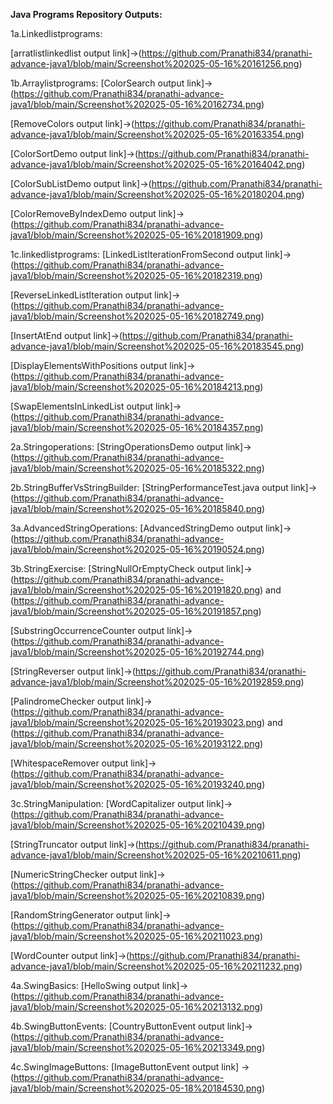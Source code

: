 **Java Programs Repository Outputs:**

1a.Linkedlistprograms:
  
  [arratlistlinkedlist output link]->(https://github.com/Pranathi834/pranathi-advance-java1/blob/main/Screenshot%202025-05-16%20161256.png)

1b.Arraylistprograms:
  [ColorSearch output link]->(https://github.com/Pranathi834/pranathi-advance-java1/blob/main/Screenshot%202025-05-16%20162734.png)

  [RemoveColors output link]->(https://github.com/Pranathi834/pranathi-advance-java1/blob/main/Screenshot%202025-05-16%20163354.png)

  [ColorSortDemo output link]->(https://github.com/Pranathi834/pranathi-advance-java1/blob/main/Screenshot%202025-05-16%20164042.png)

  [ColorSubListDemo output link]->(https://github.com/Pranathi834/pranathi-advance-java1/blob/main/Screenshot%202025-05-16%20180204.png)

  [ColorRemoveByIndexDemo output link]->(https://github.com/Pranathi834/pranathi-advance-java1/blob/main/Screenshot%202025-05-16%20181909.png)

1c.linkedlistprograms:
  [LinkedListIterationFromSecond output link]->(https://github.com/Pranathi834/pranathi-advance-java1/blob/main/Screenshot%202025-05-16%20182319.png)

  [ReverseLinkedListIteration output link]->(https://github.com/Pranathi834/pranathi-advance-java1/blob/main/Screenshot%202025-05-16%20182749.png)

  [InsertAtEnd output link]->(https://github.com/Pranathi834/pranathi-advance-java1/blob/main/Screenshot%202025-05-16%20183545.png)

  [DisplayElementsWithPositions output link]->(https://github.com/Pranathi834/pranathi-advance-java1/blob/main/Screenshot%202025-05-16%20184213.png)

  [SwapElementsInLinkedList output link]->(https://github.com/Pranathi834/pranathi-advance-java1/blob/main/Screenshot%202025-05-16%20184357.png)

2a.Stringoperations:
  [StringOperationsDemo output link]->(https://github.com/Pranathi834/pranathi-advance-java1/blob/main/Screenshot%202025-05-16%20185322.png)

2b.StringBufferVsStringBuilder:
  [StringPerformanceTest.java output link]->(https://github.com/Pranathi834/pranathi-advance-java1/blob/main/Screenshot%202025-05-16%20185840.png)

3a.AdvancedStringOperations:
  [AdvancedStringDemo output link]->(https://github.com/Pranathi834/pranathi-advance-java1/blob/main/Screenshot%202025-05-16%20190524.png)

3b.StringExercise:
[StringNullOrEmptyCheck output link]->(https://github.com/Pranathi834/pranathi-advance-java1/blob/main/Screenshot%202025-05-16%20191820.png) and (https://github.com/Pranathi834/pranathi-advance-java1/blob/main/Screenshot%202025-05-16%20191857.png)

[SubstringOccurrenceCounter output link]->(https://github.com/Pranathi834/pranathi-advance-java1/blob/main/Screenshot%202025-05-16%20192744.png)

[StringReverser output link]->(https://github.com/Pranathi834/pranathi-advance-java1/blob/main/Screenshot%202025-05-16%20192859.png)

[PalindromeChecker output link]->(https://github.com/Pranathi834/pranathi-advance-java1/blob/main/Screenshot%202025-05-16%20193023.png) and (https://github.com/Pranathi834/pranathi-advance-java1/blob/main/Screenshot%202025-05-16%20193122.png)

[WhitespaceRemover output link]->(https://github.com/Pranathi834/pranathi-advance-java1/blob/main/Screenshot%202025-05-16%20193240.png)

3c.StringManipulation:
[WordCapitalizer output link]->(https://github.com/Pranathi834/pranathi-advance-java1/blob/main/Screenshot%202025-05-16%20210439.png)

[StringTruncator output link]->(https://github.com/Pranathi834/pranathi-advance-java1/blob/main/Screenshot%202025-05-16%20210611.png)

[NumericStringChecker output link]->(https://github.com/Pranathi834/pranathi-advance-java1/blob/main/Screenshot%202025-05-16%20210839.png)

[RandomStringGenerator output link]->(https://github.com/Pranathi834/pranathi-advance-java1/blob/main/Screenshot%202025-05-16%20211023.png)

[WordCounter output link]->(https://github.com/Pranathi834/pranathi-advance-java1/blob/main/Screenshot%202025-05-16%20211232.png)

4a.SwingBasics:
  [HelloSwing output link]->(https://github.com/Pranathi834/pranathi-advance-java1/blob/main/Screenshot%202025-05-16%20213132.png)

4b.SwingButtonEvents:
  [CountryButtonEvent output link]->(https://github.com/Pranathi834/pranathi-advance-java1/blob/main/Screenshot%202025-05-16%20213349.png)

4c.SwingImageButtons:
  [ImageButtonEvent output link] ->(https://github.com/Pranathi834/pranathi-advance-java1/blob/main/Screenshot%202025-05-18%20184530.png)



  

































